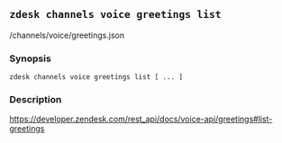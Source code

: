 ## `zdesk channels voice greetings list`

/channels/voice/greetings.json

### Synopsis

    zdesk channels voice greetings list [ ... ]

### Description

https://developer.zendesk.com/rest_api/docs/voice-api/greetings#list-greetings


